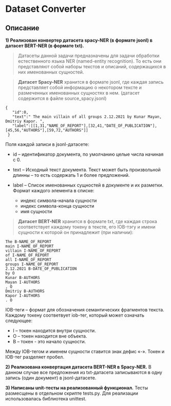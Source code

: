 # Dataset Converter #

## Описание ##

**1) Реализован конвертер датасета spacy-NER (в формате jsonl) в датасет BERT-NER (в формате txt).**

> Датасеты данной задачи предназначены для задачи обработки естественного языка NER
(named-entity recognition). То есть они представляют собой наборы текстов и описаний,
содержащихся в них именованных сущностей.

> **Датасет Spacy-NER** хранится в формате jsonl, где каждая запись представляет собой
информацию о некотором тексте и размеченных именованных сущностях в нем. 
(датасет содержится в файле source_spacy.jsonl)

```
{
   "id":0,
   "text":" The main villain of all groups 2.12.2021 by Kunar Mayan, Dmitriy Kapor. ",
   "label":[[1,31,"NAME_OF_REPORT"],[32,41,"DATE_OF_PUBLICATION"],[45,56,"AUTHORS"],[59,72,"AUTHORS"]]  
 }
 ```
 
 Поля каждой записи в jsonl-датасете:
 
- id – идентификатор документа, по умолчанию целые числа начиная с 0.
- text – Исходный текст документа. Текст может быть произвольной длинны – то есть содержать 1 и
более предложений.
- label – Список именованных сущностей в документе и их разметки. Формат каждого элемента в
списке:

  - индекс символа-начала сущности
  - индекс символа-конца сущности
  - имя сущности

> **Датасет BERT-NER** хранится в формате txt, где каждая строка соответствует каждому токену в
тексте, его IOB-тэгу и имени сущности к которой он принадлежит (при наличии):

```
The B-NAME_OF_REPORT
main I-NAME_OF_REPORT
villain I-NAME_OF_REPORT
of I-NAME_OF_REPORT
all I-NAME_OF_REPORT
groups I-NAME_OF_REPORT
2.12.2021 B-DATE_OF_PUBLICATION
by O
Kunar B-AUTHORS
Mayan I-AUTHORS
, O
Dmitriy B-AUTHORS
Kapor I-AUTHORS
. O
```

IOB-теги – формат для обозначения семантических фрагментов текста. Каждому токену
соответвует iob-тег, который может означать следующее:
- I – токен находится внутри сущности.
- O – токен находится вне объекта.
- B – токен - это начало сущности.

Между IOB-тегом и именем сущности ставится знак дефис «-». Токен и IOB-тег разделяет пробел.

**2) Реализована конвертация датасета **BERT-NER** в **Spacy-NER**.**
В данном случае все предложения из txt-датасета записываются в одну запись (один документ) в jsonl-датасете.

**3) Написаны unit-тесты на реализованный функционал.**
Тесты размесщены в отдельном скрипте tests.py. Для реализации использовалась библиотека unittest.
